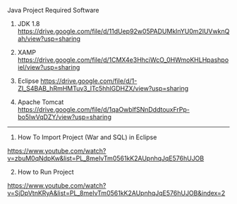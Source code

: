 Java Project Required Software

1. JDK 1.8
https://drive.google.com/file/d/11dUep92w05PADUMklnYU0m2lUVwknQah/view?usp=sharing

2. XAMP
https://drive.google.com/file/d/1CMX4e3HhciWcO_0HWmoKHLHpashpoiel/view?usp=sharing

3. Eclipse
https://drive.google.com/file/d/1-ZI_S4BAB_hRmHMTuv3_lTc5hhlGDHZX/view?usp=sharing

4. Apache Tomcat
https://drive.google.com/file/d/1qaOwblfSNnDddtouxFrPp-bo5IwVqDZY/view?usp=sharing

----------------------------------------------------------

1. How To Import Project (War and SQL) in Eclipse

https://www.youtube.com/watch?v=zbuM0qNdpKw&list=PL_8meIvTm0561kK2AUpnhqJqE576hUJOB

2. How to Run Project

https://www.youtube.com/watch?v=SjDpVtnKRyA&list=PL_8meIvTm0561kK2AUpnhqJqE576hUJOB&index=2
